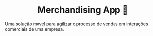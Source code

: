<h1 align="center">Merchandising App 🏪</h1>

<p>
  Uma solução móvel para agilizar o processo de vendas em interações comerciais de uma empresa. 
</p>


